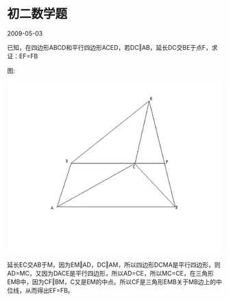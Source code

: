 # 初二数学题
2009-05-03


已知，在四边形ABCD和平行四边形ACED，若DC‖AB，延长DC交BE于点F，求证：EF=FB

图:

![](0e2442a7d933c89595b20b68d11373f0830200d0.jpeg)


延长EC交AB于M，因为EM‖AD，DC‖AM，所以四边形DCMA是平行四边形，则AD=MC，又因为DACE是平行四边形，所以AD=CE，所以MC=CE，在三角形EMB中，因为CF‖BM，C又是EM的中点。所以CF是三角形EMB关于MB边上的中位线，从而得出EF=FB。
